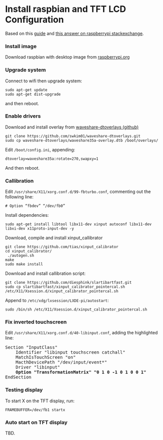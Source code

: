 # Install raspbian and TFT LCD Configuration
Based on this [guide](https://www.filipeflop.com/blog/como-conectar-display-lcd-tft-raspberry-pi/) and [this answer on raspberrypi stackexchange](https://raspberrypi.stackexchange.com/a/66424).
### Install image
Download raspbian with desktop image from [raspberrypi.org](https://www.raspberrypi.org/downloads/raspbian/)

### Upgrade system
Connect to wifi then upgrade system:
```
sudo apt-get update
sudo apt-get dist-upgrade
```
and then reboot.

### Enable drivers
Download and install overlay from [waveshare-dtoverlays (github)](https://github.com/swkim01/waveshare-dtoverlays)
```
git clone https://github.com/swkim01/waveshare-dtoverlays.git
sudo cp waveshare-dtoverlays/waveshare35a-overlay.dtb /boot/overlays/
```

Edit `/boot/config.ini`, appending:
```
dtoverlay=waveshare35a:rotate=270,swapxy=1
```

And then reboot.

### Callibration
Edit `/usr/share/X11/xorg.conf.d/99-fbturbo.conf`, commenting out the following line:
```
# Option “fbdev” “/dev/fb0”
```

Install dependencies:
```
sudo apt-get install libtool libx11-dev xinput autoconf libx11-dev libxi-dev x11proto-input-dev -y
```

Download, compile and install xinput_callibrator
```
git clone https://github.com/tias/xinput_calibrator
cd xinput_calibrator/
 ./autogen.sh
make
sudo make install
```

Download and install callibration script:
```
git clone https://github.com/diesphink/slartibartfast.git
sudo cp slartibartfast/xinput_calibrator_pointercal.sh /etc/X11/Xsession.d/xinput_calibrator_pointercal.sh
```

Append to `/etc/xdg/lxsession/LXDE-pi/autostart`:
```
sudo /bin/sh /etc/X11/Xsession.d/xinput_calibrator_pointercal.sh
```

### Fix inverted touchscreen
Edit `/usr/share/X11/xorg.conf.d/40-libinput.conf`, adding the highlighted line:
<pre>
Section "InputClass"
    Identifier "libinput touchscreen catchall"
    MatchIsTouchScreen "on"
    MacthDevicePath "/dev/input/event*"
    Driver "libinput"
    <b>Option "TransformationMatrix" "0 1 0 -1 0 1 0 0 1"</b>
EndSection
</pre>


### Testing display
To start X on the TFT display, run:
```
FRAMEBUFFER=/dev/fb1 startx
```

### Auto start on TFT display
TBD.
